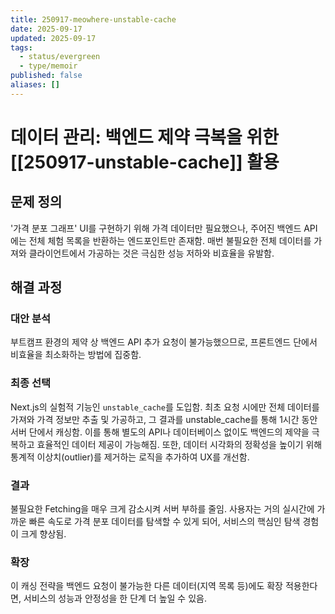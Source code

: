 ```yaml
---
title: 250917-meowhere-unstable-cache
date: 2025-09-17
updated: 2025-09-17
tags:
  - status/evergreen
  - type/memoir
published: false
aliases: []
---
```

# 데이터 관리: 백엔드 제약 극복을 위한 [[250917-unstable-cache]] 활용
## 문제 정의
'가격 분포 그래프' UI를 구현하기 위해 가격 데이터만 필요했으나, 주어진 백엔드 API에는 전체 체험 목록을 반환하는 엔드포인트만 존재함. 매번 불필요한 전체 데이터를 가져와 클라이언트에서 가공하는 것은 극심한 성능 저하와 비효율을 유발함.

## 해결 과정
### 대안 분석
부트캠프 환경의 제약 상 백엔드 API 추가 요청이 불가능했으므로, 프론트엔드 단에서 비효율을 최소화하는 방법에 집중함.

### 최종 선택
Next.js의 실험적 기능인 `unstable_cache`를 도입함. 최초 요청 시에만 전체 데이터를 가져와 가격 정보만 추출 및 가공하고, 그 결과를 unstable_cache를 통해 1시간 동안 서버 단에서 캐싱함. 이를 통해 별도의 API나 데이터베이스 없이도 백엔드의 제약을 극복하고 효율적인 데이터 제공이 가능해짐. 또한, 데이터 시각화의 정확성을 높이기 위해 통계적 이상치(outlier)를 제거하는 로직을 추가하여 UX를 개선함.

### 결과
불필요한 Fetching을 매우 크게 감소시켜 서버 부하를 줄임. 사용자는 거의 실시간에 가까운 빠른 속도로 가격 분포 데이터를 탐색할 수 있게 되어, 서비스의 핵심인 탐색 경험이 크게 향상됨.

### 확장
이 캐싱 전략을 백엔드 요청이 불가능한 다른 데이터(지역 목록 등)에도 확장 적용한다면, 서비스의 성능과 안정성을 한 단계 더 높일 수 있음.
